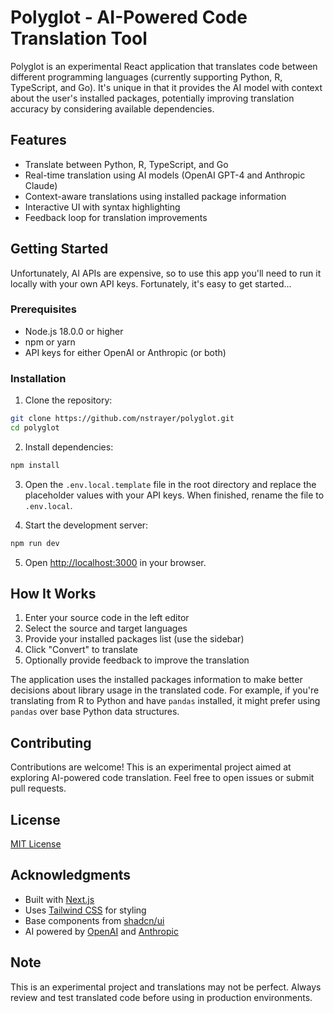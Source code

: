 # Polyglot - AI-Powered Code Translation Tool

Polyglot is an experimental React application that translates code between different programming languages (currently supporting Python, R, TypeScript, and Go). It's unique in that it provides the AI model with context about the user's installed packages, potentially improving translation accuracy by considering available dependencies.

## Features

- Translate between Python, R, TypeScript, and Go
- Real-time translation using AI models (OpenAI GPT-4 and Anthropic Claude)
- Context-aware translations using installed package information
- Interactive UI with syntax highlighting
- Feedback loop for translation improvements

## Getting Started

Unfortunately, AI APIs are expensive, so to use this app you'll need to run it locally with your own API keys. Fortunately, it's easy to get started...

### Prerequisites

- Node.js 18.0.0 or higher
- npm or yarn
- API keys for either OpenAI or Anthropic (or both)

### Installation

1. Clone the repository:

```bash
git clone https://github.com/nstrayer/polyglot.git
cd polyglot
```

2. Install dependencies:

```bash
npm install
```
3. Open the `.env.local.template` file in the root directory and replace the placeholder values with your API keys. When finished, rename the file to `.env.local`.

4. Start the development server:

```bash
npm run dev
```
5. Open [http://localhost:3000](http://localhost:3000) in your browser.

## How It Works

1. Enter your source code in the left editor
2. Select the source and target languages
3. Provide your installed packages list (use the sidebar)
4. Click "Convert" to translate
5. Optionally provide feedback to improve the translation

The application uses the installed packages information to make better decisions about library usage in the translated code. For example, if you're translating from R to Python and have `pandas` installed, it might prefer using `pandas` over base Python data structures.

## Contributing

Contributions are welcome! This is an experimental project aimed at exploring AI-powered code translation. Feel free to open issues or submit pull requests.

## License

[MIT License](LICENSE)

## Acknowledgments

- Built with [Next.js](https://nextjs.org/)
- Uses [Tailwind CSS](https://tailwindcss.com/) for styling
- Base components from [shadcn/ui](https://ui.shadcn.com/)
- AI powered by [OpenAI](https://openai.com/) and [Anthropic](https://anthropic.com/)

## Note

This is an experimental project and translations may not be perfect. Always review and test translated code before using in production environments.
